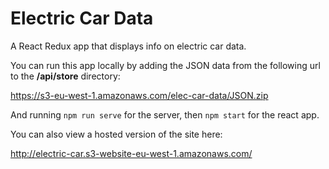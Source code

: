 # Electric Car Data

A React Redux app that displays info on electric car data.

You can run this app locally by adding the JSON data from the following
url to the **/api/store** directory:

https://s3-eu-west-1.amazonaws.com/elec-car-data/JSON.zip

And running `npm run serve` for the server, then `npm start` for the react app.

You can also view a hosted version of the site here:

http://electric-car.s3-website-eu-west-1.amazonaws.com/
